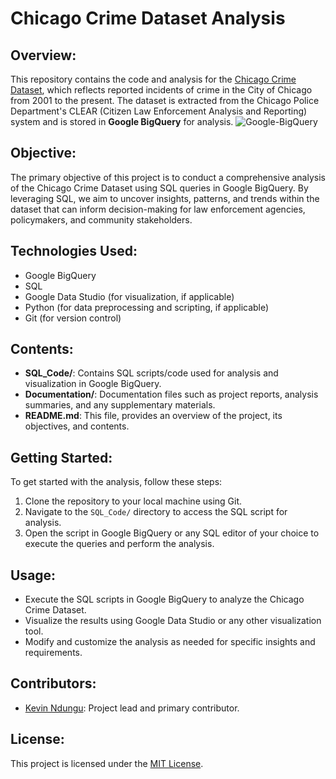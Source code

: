 # Chicago Crime Dataset Analysis

## Overview:
This repository contains the code and analysis for the [Chicago Crime Dataset](https://console.cloud.google.com/marketplace/product/city-of-chicago-public-data/chicago-crime), which reflects reported incidents of crime in the City of Chicago from 2001 to the present. The dataset is extracted from the Chicago Police Department's CLEAR (Citizen Law Enforcement Analysis and Reporting) system and is stored in **Google BigQuery** for analysis.
![Google-BigQuery](https://github.com/kevinndungu-source/Google_Cloud_Platform_GCP_Project/assets/114335263/7a5a0e41-6848-487e-adf5-7dc7b944e0fa)


## Objective:
The primary objective of this project is to conduct a comprehensive analysis of the Chicago Crime Dataset using SQL queries in Google BigQuery. By leveraging SQL, we aim to uncover insights, patterns, and trends within the dataset that can inform decision-making for law enforcement agencies, policymakers, and community stakeholders.

## Technologies Used:
- Google BigQuery
- SQL
- Google Data Studio (for visualization, if applicable)
- Python (for data preprocessing and scripting, if applicable)
- Git (for version control)

## Contents:
- **SQL_Code/**: Contains SQL scripts/code used for analysis and visualization in Google BigQuery.
- **Documentation/**: Documentation files such as project reports, analysis summaries, and any supplementary materials.
- **README.md**: This file, provides an overview of the project, its objectives, and contents.

## Getting Started:
To get started with the analysis, follow these steps:
1. Clone the repository to your local machine using Git.
2. Navigate to the `SQL_Code/` directory to access the SQL script for analysis.
3. Open the script in Google BigQuery or any SQL editor of your choice to execute the queries and perform the analysis.

## Usage:
- Execute the SQL scripts in Google BigQuery to analyze the Chicago Crime Dataset.
- Visualize the results using Google Data Studio or any other visualization tool.
- Modify and customize the analysis as needed for specific insights and requirements.

## Contributors:
- [Kevin Ndungu](https://github.com/yourusername): Project lead and primary contributor.

## License:
This project is licensed under the [MIT License](LICENSE).

